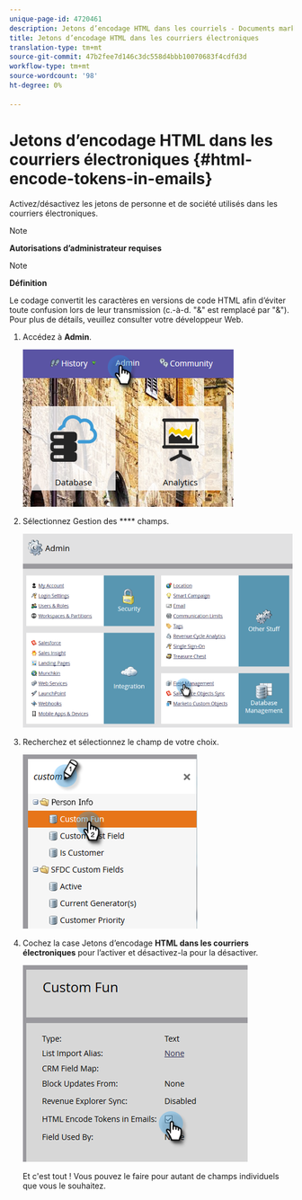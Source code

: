 ```yaml
---
unique-page-id: 4720461
description: Jetons d’encodage HTML dans les courriels - Documents marketing - Documentation du produit
title: Jetons d’encodage HTML dans les courriers électroniques
translation-type: tm+mt
source-git-commit: 47b2fee7d146c3dc558d4bbb10070683f4cdfd3d
workflow-type: tm+mt
source-wordcount: '98'
ht-degree: 0%

---
```



# Jetons d’encodage HTML dans les courriers électroniques {#html-encode-tokens-in-emails}

Activez/désactivez les jetons de personne et de société utilisés dans les courriers électroniques.

>[!NOTE]
>
>**Autorisations d’administrateur requises**

>[!NOTE]
>
>**Définition**
>
>Le codage convertit les caractères en versions de code HTML afin d’éviter toute confusion lors de leur transmission (c.-à-d. &quot;&amp;&quot; est remplacé par &quot;&amp;&quot;). Pour plus de détails, veuillez consulter votre développeur Web.

1. Accédez à **Admin**.

   ![](assets/admin.png)

1. Sélectionnez Gestion des **** champs.

   ![](assets/two-2.png)

1. Recherchez et sélectionnez le champ de votre choix.

   ![](assets/five.png)

1. Cochez la case Jetons d’encodage **HTML dans les courriers électroniques** pour l’activer et désactivez-la pour la désactiver.

   ![](assets/six.png)

   Et c&#39;est tout ! Vous pouvez le faire pour autant de champs individuels que vous le souhaitez.

